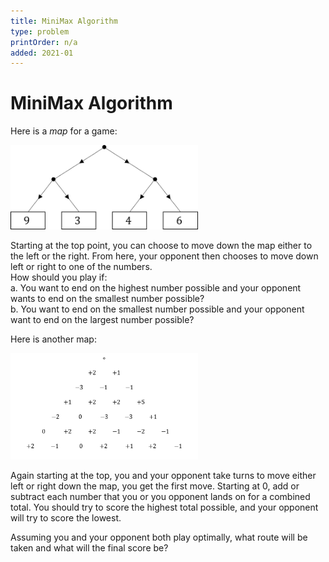 ```yaml
---
title: MiniMax Algorithm
type: problem
printOrder: n/a
added: 2021-01
---
```


# MiniMax Algorithm

Here is a *map* for a game:

<img src="../../images/minimax-1.png" width=300>

Starting at the top point, you can choose to move down the map either to the left or the right. From here, your opponent then chooses to move down left or right to one of the numbers.  
How should you play if:  
a. You want to end on the highest number possible and your opponent wants to end on the smallest number possible?  
b. You want to end on the smallest number possible and your opponent want to end on the largest number possible?

Here is another map:

<img src="../../images/minimax-2.png" width=300>

Again starting at the top, you and your opponent take turns to move either left or right down the map, you get the first move. Starting at 0, add or subtract each number that you or you opponent lands on for a combined total. You should try to score the highest total possible, and your opponent will try to score the lowest.

Assuming you and your opponent both play optimally, what route will be taken and what will the final score be?

